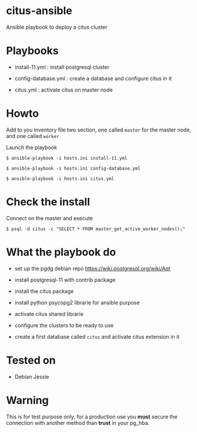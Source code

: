 # citus-ansible
Ansible playbook to deploy a citus cluster

Playbooks
=========

* install-11.yml : install postgresql cluster

* config-database.yml : create a database and configure citus in it

* citus.yml : activate citus on master node


Howto
=====

Add to you inventory file two section, one called `master` for the
master node, and one called `worker`

Launch the playbook

`$ ansible-playbook -i hosts.ini install-11.yml`

`$ ansible-playbook -i hosts.ini config-database.yml`

`$ ansible-playbook -i hosts.ini citus.yml`


Check the install
=================

Connect on the master and execute

`$ psql -d citus -c "SELECT * FROM master_get_active_worker_nodes();"`


What the playbook do
====================

* set up the pgdg debian repo https://wiki.postgresql.org/wiki/Apt

* install postgresql-11 with contrib package

* install the citus package

* install python psycopg2 librarie for ansible purpose

* activate citus shared librarie

* configure the clusters to be ready to use

* create a first database called `citus` and activate citus extension
  in it

Tested on
=========

* Debian Jessie

Warning
=======

This is for test purpose only, for a production use you **must**
secure the connection with another method than **trust** in your
pg_hba.
